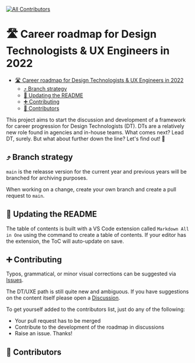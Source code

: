 <!-- ALL-CONTRIBUTORS-BADGE:START - Do not remove or modify this section -->
[![All Contributors](https://img.shields.io/badge/all_contributors-13-orange.svg?style=flat-square)](#contributors)
<!-- ALL-CONTRIBUTORS-BADGE:END --> 

# 🛣️ Career roadmap for Design Technologists & UX Engineers in 2022

- [🛣️ Career roadmap for Design Technologists & UX Engineers in 2022](#️-career-roadmap-for-design-technologists--ux-engineers-in-2022)
  - [⤴️ Branch strategy](#️-branch-strategy)
  - [📄 Updating the README](#-updating-the-readme)
  - [➕ Contributing](#-contributing)
  - [🍻 Contributors](#-contributors)

<!-- Intro and vision here -->

This project aims to start the discussion and development of a framework for career progression for Design Technologists (DT). DTs are a relatively new role found in agencies and in-house teams. What comes next? Lead DT, surely. But what about further down the line? Let's find out! 🚀 

## ⤴️ Branch strategy

`main` is the releasse version for the current year and previous years will be branched for archiving purposes.

When working on a change, create your own branch and create a pull request to `main`.

## 📄 Updating the README

The table of contents is built with a VS Code extension called `Markdown All in One` using the command to create a table of contents. If your editor has the extension, the ToC will auto-update on save. 

## ➕ Contributing

Typos, grammatical, or minor visual corrections can be suggested via [Issues](https://github.com/chiangs/design-technologist-roadmap/issues).

The DT/UXE path is still quite new and ambiguous. If you have suggestions on the content itself please open a [Discussion](https://github.com/chiangs/design-technologist-roadmap/discussions).

To get yourself added to the contributors list, just do any of the following:

- Your pull request has to be merged
- Contribute to the development of the roadmap in discussions
- Raise an issue. Thanks!

## 🍻 Contributors

<!-- ALL-CONTRIBUTORS-LIST:START - Do not remove or modify this section -->
<!-- prettier-ignore-start -->
<!-- markdownlint-disable -->

<!-- markdownlint-restore -->
<!-- prettier-ignore-end -->

<!-- ALL-CONTRIBUTORS-LIST:END -->
